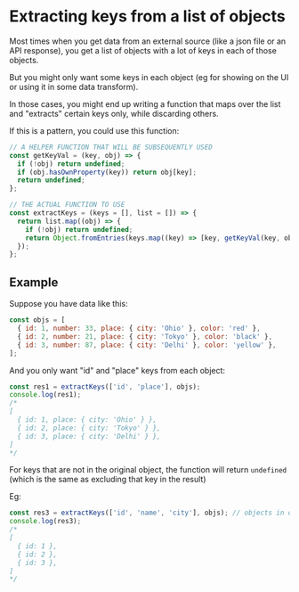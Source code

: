# Extracting keys from a list of objects

Most times when you get data from an external source (like a json file or an API response), you get a list of objects with a lot of keys in each of those objects.

But you might only want some keys in each object (eg for showing on the UI or using it in some data transform).

In those cases, you might end up writing a function that maps over the list and "extracts" certain keys only, while discarding others.

If this is a pattern, you could use this function:

```js
// A HELPER FUNCTION THAT WILL BE SUBSEQUENTLY USED
const getKeyVal = (key, obj) => {
  if (!obj) return undefined;
  if (obj.hasOwnProperty(key)) return obj[key];
  return undefined;
};

// THE ACTUAL FUNCTION TO USE
const extractKeys = (keys = [], list = []) => {
  return list.map((obj) => {
    if (!obj) return undefined;
    return Object.fromEntries(keys.map((key) => [key, getKeyVal(key, obj)]));
  });
};
```

## Example

Suppose you have data like this:

```js
const objs = [
  { id: 1, number: 33, place: { city: 'Ohio' }, color: 'red' },
  { id: 2, number: 21, place: { city: 'Tokyo' }, color: 'black' },
  { id: 3, number: 87, place: { city: 'Delhi' }, color: 'yellow' },
];
```

And you only want "id" and "place" keys from each object:

```js
const res1 = extractKeys(['id', 'place'], objs);
console.log(res1);
/*
[
  { id: 1, place: { city: 'Ohio' } },
  { id: 2, place: { city: 'Tokyo' } },
  { id: 3, place: { city: 'Delhi' } },
]
*/
```

For keys that are not in the original object, the function will return `undefined` (which is the same as excluding that key in the result)

Eg:

```js
const res3 = extractKeys(['id', 'name', 'city'], objs); // objects in objs do not have `name` or `city` as properties
console.log(res3);
/*
[
  { id: 1 },
  { id: 2 },
  { id: 3 },
]
*/
```
